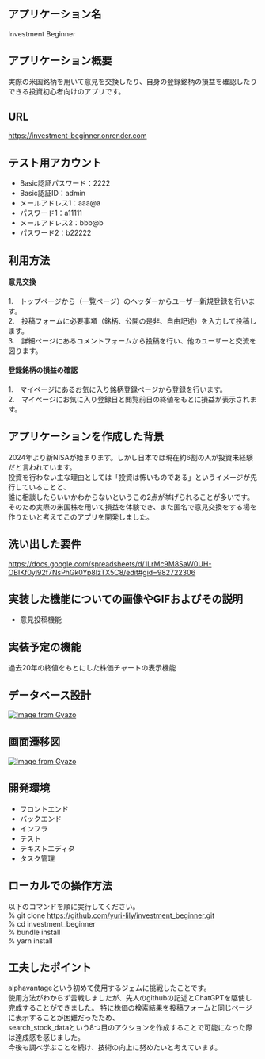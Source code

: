 ## アプリケーション名
Investment Beginner

## アプリケーション概要
実際の米国銘柄を用いて意見を交換したり、自身の登録銘柄の損益を確認したりできる投資初心者向けのアプリです。

## URL
https://investment-beginner.onrender.com

## テスト用アカウント
* Basic認証パスワード：2222
* Basic認証ID：admin
* メールアドレス1：aaa@a
* パスワード1：a11111
* メールアドレス2：bbb@b
* パスワード2：b22222


## 利用方法
#### 意見交換
1.　トップページから（一覧ページ）のヘッダーからユーザー新規登録を行います。  
2.　投稿フォームに必要事項（銘柄、公開の是非、自由記述）を入力して投稿します。  
3.　詳細ページにあるコメントフォームから投稿を行い、他のユーザーと交流を図ります。  
#### 登録銘柄の損益の確認
1.　マイページにあるお気に入り銘柄登録ページから登録を行います。  
2.　マイページにお気に入り登録日と閲覧前日の終値をもとに損益が表示されます。  

## アプリケーションを作成した背景
2024年より新NISAが始まります。しかし日本では現在約6割の人が投資未経験だと言われています。  
投資を行わない主な理由としては「投資は怖いものである」というイメージが先行していることと、  
誰に相談したらいいかわからないというこの2点が挙げられることが多いです。  
そのため実際の米国株を用いて損益を体験でき、また匿名で意見交換をする場を作りたいと考えてこのアプリを開発しました。

## 洗い出した要件
https://docs.google.com/spreadsheets/d/1LrMc9M8SaW0UH-OBIKf0yl92f7NsPhGk0Yp8lzTX5C8/edit#gid=982722306

## 実装した機能についての画像やGIFおよびその説明
* 意見投稿機能  
  

## 実装予定の機能
過去20年の終値をもとにした株価チャートの表示機能

## データベース設計
[![Image from Gyazo](https://i.gyazo.com/7c6642beffa93357625c85ab1c97302d.png)](https://gyazo.com/7c6642beffa93357625c85ab1c97302d)

## 画面遷移図
[![Image from Gyazo](https://i.gyazo.com/397a69c89a302ed12a24bf3abd65ef0b.png)](https://gyazo.com/397a69c89a302ed12a24bf3abd65ef0b)

## 開発環境
* フロントエンド
* バックエンド
* インフラ
* テスト
* テキストエディタ
* タスク管理

## ローカルでの操作方法
以下のコマンドを順に実行してください。  
% git clone https://github.com/yuri-lily/investment_beginner.git  
% cd investment_beginner  
% bundle install  
% yarn install  

## 工夫したポイント
alphavantageという初めて使用するジェムに挑戦したことです。  
使用方法がわからず苦戦しましたが、先人のgithubの記述とChatGPTを駆使し完成することができました。
特に株価の検索結果を投稿フォームと同じページに表示することが困難だったため、  
search_stock_dataという8つ目のアクションを作成することで可能になった際は達成感を感じました。  
今後も調べ学ぶことを続け、技術の向上に努めたいと考えています。
